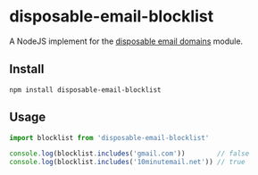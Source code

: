 # disposable-email-blocklist

A NodeJS implement for the [disposable email domains](https://github.com/disposable-email-domains/disposable-email-domains#nodejs) module.

## Install

```shell
npm install disposable-email-blocklist
```

## Usage

```js
import blocklist from 'disposable-email-blocklist'

console.log(blocklist.includes('gmail.com'))        // false
console.log(blocklist.includes('10minutemail.net')) // true
```
